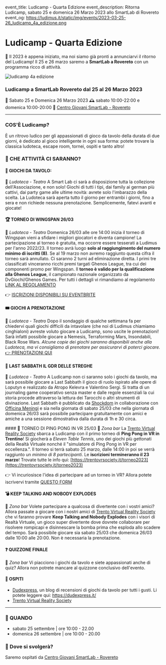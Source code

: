 event_title: Ludicamp - Quarta Edizione
event_description: Ritorna Ludicamp, sabato 25 e domenica 26 Marzo 2023 allo SmartLab di Rovereto 
event_og: https://ludimus.it/static/img/events/2023-03-25-26_ludicamp_4a_edizione.png

# Ludicamp - Quarta Edizione

🤩 Il 2023 è appena iniziato, ma noi siamo già pronti a annunciarvi il ritorno del Ludicamp! Il 25 e 26 marzo saremo a **SmartLab a Rovereto** con un programma ricco di attività.

![ludicamp 4a edizione](https://ludimus.it/static/img/events/2023-03-25-26_ludicamp_4a_edizione.png)

### Ludicamp a SmartLab Rovereto dal 25 al 26 Marzo 2023
📅 Sabato 25 e Domenica 26 Marzo 2023
🕰 sabato 10:00-22:00 e domenica 10:00-20:00
📍  [Centro Giovani SmartLab - Rovereto](http://bit.ly/SmartLabMaps)

---

### COS'È Ludicamp?
È un ritrovo ludico per gli appassionati di gioco da tavolo della durata di due giorni, è dedicato al gioco intelligente in ogni sua forma: potete trovare la classica ludoteca, escape room, tornei, ospiti e tanto altro!

### 🎲 CHE ATTIVITÀ CI SARANNO?

#### 🎲 GIOCHI DA TAVOLO:
📍 _Ludoteca - Teatro_
A Smart Lab ci sarà a disposizione tutta la collezione dell'Associazione, e non solo! Giochi di tutti i tipi, dai family ai german più cattivi, dai party game alle ultime novità: avrete solo l'imbarazzo della scelta. La Ludoteca sarà aperta tutto il giorno per entrambi i giorni, fino a sera e non richiede nessuna prenotazione. Semplicemente, fatevi avanti e giocate!

#### 🏆 TORNEO DI WINGSPAN 26/03
📍 _Ludoteca - Teatro_
Domenica 26/03 alle ore 14:00 inizia il torneo di Wingspan vieni a sfidare i migliori giocatori e diventa campione! La partecipazione al torneo è gratuita, ma occorre essere tesserati a Ludimus per l'anno 2022/23. Il torneo avrà luogo **solo al raggiungimento del numero minimo di iscritti (8)**. Se al 19 marzo non avremo raggiunto questa cifra il torneo sarà annullato. Ci saranno 2 turni ad eliminazione diretta. I primi tre classificati vinceranno ricchi premi targati Ghenos League, tra cui dei componenti promo per Wingspan. Il **torneo è valido per la qualificazione alla Ghenos League**, il campionato nazionale organizzato da DvGiochi/Ghenos Games. Per tutti i dettagli vi rimandiamo al regolamento [LINK AL REGOLAMENTO](https://ludimus.it/static/docs/ludicamp/2023-03-25-26/Regolamento-Torneo-Wingspan.pdf?q=0)

👉 [ISCRIZIONI DISPONIBILI SU EVENTBRITE](https://www.eventbrite.it/e/biglietti-torneo-wingspan-a-ludicamp-568280661757)

#### 🎟 GIOCHI A PRENOTAZIONE
📍  _Ludoteca - Teatro_
Dopo il sondaggio di qualche settimana fa per chiedervi quali giochi difficili da intavolare (che noi di Ludimus chiamiamo cinghialoni) avreste voluto giocare a Ludicamp, sono uscite le prenotazioni! Sarà infatti possibile giocare a Nemesis, Terraforming Mars, Insondabili, Black Rose Wars.
_Alcune copie dei giochi saranno disponibili anche alla Ludoteca, ma vi consigliamo di prenotare per assicurarvi di poterci giocare._
[👉 PRENOTAZIONI QUI](https://www.eventbrite.it/e/biglietti-giochi-a-prenotazione-ludicamp-quarta-edizione-574386795367)

#### 🔮 LAST SABBATH IL GDR DELLE STREGHE
📍  _Ludoteca - Teatro_
A Ludicamp non ci saranno solo i giochi da tavolo, ma sarà possibile giocare a Last Sabbath il gioco di ruolo ispirato alle opere di Loputyn e realizzato da Atropo Kelevra e Valentino Sergi. Si tratta di un journaling game cooperativo senza master e dalle regole essenziali la cui storia procede attraverso la lettura dei Tarocchi o altri strumenti di divinazione.
Last Sabbath è pubblicato da [Shockdom](https://shockdom.com/) in collaborazione con [Officina Meningi](https://officinameningi.it/) e sia nella giornata di sabato 25/03 che nella giornata di domenica 26/03 sarà possibile partecipare gratuitamente con amici e amiche a una sessione dimostrativa dalla durata di 1h e 30 circa.

#### 🥽 TORNEO DI PING PONG IN VR 25/03
📍 _Zona bar_
La [Trento Virtual Reality Society](https://trentovrsociety.it) sbarca a Ludicamp con il primo torneo di **Ping Pong in VR in Trentino**!
Si giocherà a _Eleven Table Tennis_, uno dei giochi più gettonati della Realtà Virtuale nonché il "simulatore di Ping Pong in VR per eccellenza.". Il torneo si terrà sabato 25 marzo, dalle 14:00 in poi se verrà raggiunto un _minimo di 8 partecipanti_. Le **iscrizioni termineranno il 23 marzo**! Trovate tutte le info qui: [https://trentovrsociety.it/torneo2023](https://trentovrsociety.it/torneo2023)

👉 Vi incuriosisce l'idea di partecipare ad un torneo in VR? Allora potete iscrivervi tramite [QUESTO FORM](https://forms.gle/UnFSjAexvEoSfQxUA)

#### 💣 KEEP TALKING AND NOBODY EXPLODES
📍 _Zona bar_
Volete partecipare a qualcosa di divertente con i vostri amici? Allora passate a giocare con i nostri amici di [Trento Virtual Reality Society](https://trentovrsociety.it/torneo2023) che vi faranno provare **Keep Talking and Nobody Explodes** con i visori di Realtà Virtuale, un gioco super divertente dove dovrete collaborare per risolvere rompicapi e disinnescare la bomba prima che esploda allo scadere del tempo. Sarà possibile giocare sia sabato 25/03 che domenica 26/03 dalle 10:00 alle 20:00. Non è necessaria la prenotazione.

#### ❓ QUIZZONE FINALE
📍 _Zona bar_
Vi piacciono i giochi da tavolo e siete appassionati anche di quiz? Allora non potrete mancare al quizzone conclusivo dell'evento.

#### 👥 OSPITI
- [Dudexpress](https://dudexpress.it/), un blog di recensioni di giochi da tavolo per tutti i gusti. Li potete leggere qui: https://dudexpress.it/
- [Trento Virtual Reality Society](https://trentovrsociety.it/torneo2023)

---

### 📅 QUANDO

- sabato 25 settembre | ore 10:00 - 22.00
- domenica 26 settembre | ore 10:00 - 20.00

### 📌 Dove si svolgerà?
Saremo ospitati da [Centro Giovani SmartLab - Rovereto](http://bit.ly/SmartLabMaps)
